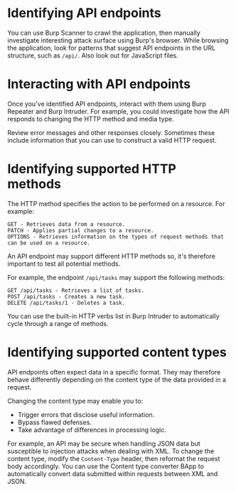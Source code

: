 # Identifying API endpoints
You can use Burp Scanner to crawl the application, then manually investigate interesting attack surface using Burp's browser.
While browsing the application, look for patterns that suggest API endpoints in the URL structure, such as ```/api/```. Also look out for JavaScript files.

# Interacting with API endpoints
Once you've identified API endpoints, interact with them using Burp Repeater and Burp Intruder. For example, you could investigate how the API responds to changing the HTTP method and media type.

Review error messages and other responses closely. Sometimes these include information that you can use to construct a valid HTTP request.

# Identifying supported HTTP methods
The HTTP method specifies the action to be performed on a resource. For example:
```
GET - Retrieves data from a resource.
PATCH - Applies partial changes to a resource.
OPTIONS - Retrieves information on the types of request methods that can be used on a resource.
```
An API endpoint may support different HTTP methods so, it's therefore important to test all potential methods.

For example, the endpoint ```/api/tasks``` may support the following methods:
```
GET /api/tasks - Retrieves a list of tasks.
POST /api/tasks - Creates a new task.
DELETE /api/tasks/1 - Deletes a task.
```
You can use the built-in HTTP verbs list in Burp Intruder to automatically cycle through a range of methods.

# Identifying supported content types
API endpoints often expect data in a specific format. They may therefore behave differently depending on the content type of the data provided in a request. 

Changing the content type may enable you to:

- Trigger errors that disclose useful information.
- Bypass flawed defenses.
- Take advantage of differences in processing logic.

For example, an API may be secure when handling JSON data but susceptible to injection attacks when dealing with XML.
To change the content type, modify the ```Content-Type``` header, then reformat the request body accordingly. 
You can use the Content type converter BApp to automatically convert data submitted within requests between XML and JSON.
